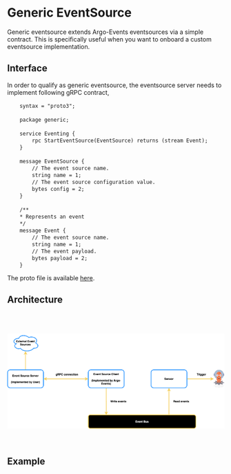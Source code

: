 # Generic EventSource

Generic eventsource extends Argo-Events eventsources via a simple contract. This is specifically useful when you want
to onboard a custom eventsource implementation.

## Interface

In order to qualify as generic eventsource, the eventsource server needs to implement following gRPC contract,

        syntax = "proto3";
        
        package generic;
        
        service Eventing {
            rpc StartEventSource(EventSource) returns (stream Event);
        }
        
        message EventSource {
            // The event source name.
            string name = 1;
            // The event source configuration value.
            bytes config = 2;
        }
        
        /**
        * Represents an event
        */
        message Event {
            // The event source name.
            string name = 1;
            // The event payload.
            bytes payload = 2;
        }

The proto file is available [here](https://github.com/argoproj/argo-events/blob/master/eventsources/sources/generic/generic.proto).

## Architecture

<br/>
<br/>

![arch](../assets/generic-eventsource.png)

<br/>

## Example

